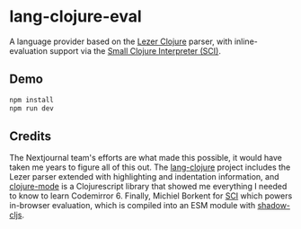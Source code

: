 # lang-clojure-eval

A language provider based on the [Lezer Clojure](https://github.com/nextjournal/lezer-clojure) parser, with inline-evaluation support via the [Small Clojure Interpreter (SCI)](https://github.com/babashka/sci).

## Demo

```bash
npm install
npm run dev
```

## Credits

The Nextjournal team's efforts are what made this possible, it would have taken me years to figure all of this out. The [lang-clojure](https://github.com/nextjournal/lang-clojure/) project includes the Lezer parser extended with highlighting and indentation information, and [clojure-mode](https://github.com/nextjournal/clojure-mode/tree/main) is a Clojurescript library that showed me everything I needed to know to learn Codemirror 6. Finally, Michiel Borkent for [SCI](https://github.com/babashka/sci) which powers in-browser evaluation, which is compiled into an ESM module with [shadow-cljs](https://github.com/thheller/shadow-cljs).